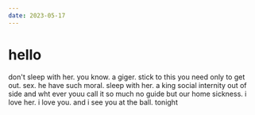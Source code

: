 ```yaml
---
date: 2023-05-17
---
```


# hello

don't sleep with her. you know. a giger. stick to this you need only to get out. sex.
he have such moral. sleep with her. a king  social internity out of side and wht ever youu call it so much no guide but our home sickness.
i love her. i love you. and i see you at the ball. tonight
